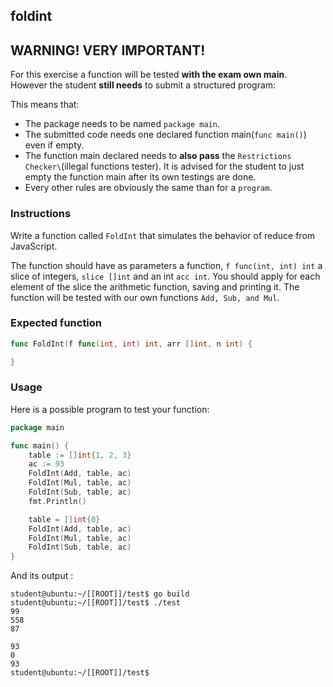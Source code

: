 ## foldint

## **WARNING! VERY IMPORTANT!**

For this exercise a function will be tested **with the exam own main**. However the student **still needs** to submit a structured program:

This means that:

- The package needs to be named `package main`.
- The submitted code needs one declared function main(`func main()`) even if empty.
- The function main declared needs to **also pass** the `Restrictions Checker\`(illegal functions tester). It is advised for the student to just empty the function main after its own testings are done.
- Every other rules are obviously the same than for a `program`.

### Instructions

Write a function called `FoldInt` that simulates the behavior of reduce from JavaScript.

The function should have as parameters a function, `f func(int, int) int` a slice of integers, `slice []int` and an int `acc int`. You should apply for each element of the slice the arithmetic function, saving and printing it. The function will be tested with our own functions `Add, Sub, and Mul`.

### Expected function

```go
func FoldInt(f func(int, int) int, arr []int, n int) {

}
```

### Usage

Here is a possible program to test your function:

```go
package main

func main() {
	table := []int{1, 2, 3}
	ac := 93
	FoldInt(Add, table, ac)
	FoldInt(Mul, table, ac)
	FoldInt(Sub, table, ac)
	fmt.Println()

	table = []int{0}
	FoldInt(Add, table, ac)
	FoldInt(Mul, table, ac)
	FoldInt(Sub, table, ac)
}

```

And its output :

```console
student@ubuntu:~/[[ROOT]]/test$ go build
student@ubuntu:~/[[ROOT]]/test$ ./test
99
558
87

93
0
93
student@ubuntu:~/[[ROOT]]/test$
```
